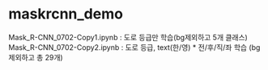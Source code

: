 # maskrcnn_demo
Mask_R-CNN_0702-Copy1.ipynb : 도로 등급만 학습(bg제외하고 5개 클래스)  
Mask_R-CNN_0702-Copy2.ipynb : 도로 등급, text(한/영) * 전/후/직/좌 학습 (bg제외하고 총 29개)
